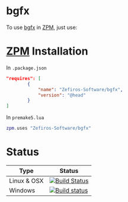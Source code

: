 # bgfx
To use [bgfx](https://github.com/bkaradzic/bgfx) in [ZPM](http://zpm.zefiros.eu), just use:

# [ZPM](http://zpm.zefiros.eu) Installation
In `.package.json`
```json
"requires": [
		{
			"name": "Zefiros-Software/bgfx",
			"version": "@head"
		}
]
```

In `premake5.lua`
```lua
zpm.uses "Zefiros-Software/bgfx"
```

# Status
Type        | Status
----------- | -------
Linux & OSX | [![Build Status](https://travis-ci.org/Zefiros-Software/bgfx.svg?branch=master)](https://travis-ci.org/Zefiros-Software/bgfx)
Windows     | [![Build status](https://ci.appveyor.com/api/projects/status/1ydk546tjkspa3cp?svg=true)](https://ci.appveyor.com/project/Zefiros-Software/bgfx)